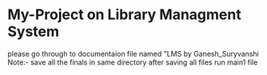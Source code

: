# My-Project on Library Managment System
please go through to documentaion file named "LMS by Ganesh_Suryvanshi
Note:- save all the finals in same directory
after saving all files run main1 file

